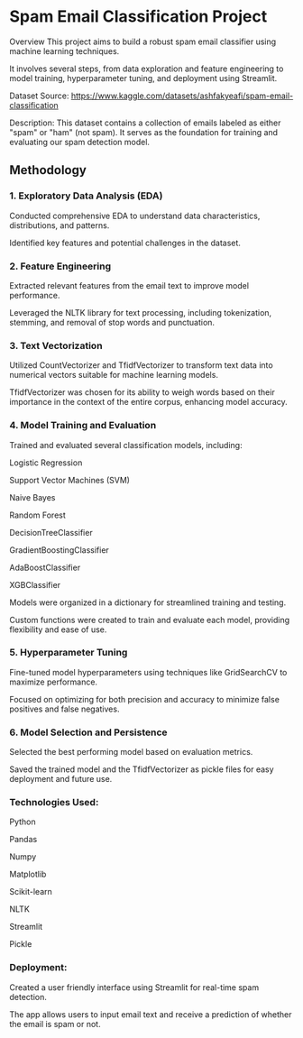 # Spam Email Classification Project
Overview
This project aims to build a robust spam email classifier using machine learning techniques.

It involves several steps, from data exploration and feature engineering to model training, hyperparameter tuning, and deployment using Streamlit.

Dataset
Source: https://www.kaggle.com/datasets/ashfakyeafi/spam-email-classification

Description: This dataset contains a collection of emails labeled as either "spam" or "ham" (not spam). It serves as the foundation for training and evaluating our spam detection model.

## Methodology
### 1. Exploratory Data Analysis (EDA)
Conducted comprehensive EDA to understand data characteristics, distributions, and patterns.

Identified key features and potential challenges in the dataset.

### 2. Feature Engineering
Extracted relevant features from the email text to improve model performance.

Leveraged the NLTK library for text processing, including tokenization, stemming, and removal of stop words and punctuation.

### 3. Text Vectorization
Utilized CountVectorizer and TfidfVectorizer to transform text data into numerical vectors suitable for machine learning models.

TfidfVectorizer was chosen for its ability to weigh words based on their importance in the context of the entire corpus, enhancing model accuracy.

### 4. Model Training and Evaluation
Trained and evaluated several classification models, including:

Logistic Regression

Support Vector Machines (SVM)

Naive Bayes

Random Forest

DecisionTreeClassifier

GradientBoostingClassifier

AdaBoostClassifier

XGBClassifier

Models were organized in a dictionary for streamlined training and testing.

Custom functions were created to train and evaluate each model, providing flexibility and ease of use.

### 5. Hyperparameter Tuning
Fine-tuned model hyperparameters using techniques like GridSearchCV to maximize performance.

Focused on optimizing for both precision and accuracy to minimize false positives and false negatives.

### 6. Model Selection and Persistence
Selected the best performing model based on evaluation metrics.

Saved the trained model and the TfidfVectorizer as pickle files for easy deployment and future use.

### Technologies Used:

Python

Pandas

Numpy

Matplotlib

Scikit-learn

NLTK

Streamlit

Pickle


### Deployment:

Created a user friendly interface using Streamlit for real-time spam detection.

The app allows users to input email text and receive a prediction of whether the email is spam or not.